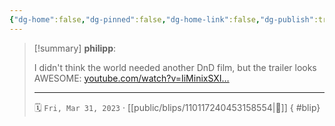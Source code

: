 ```yaml
---
{"dg-home":false,"dg-pinned":false,"dg-home-link":false,"dg-publish":true,"type":"blip","disabled rules":["yaml-title","yaml-title-alias","file-name-heading"],"title":"philipp on mastodon @ 2023-03-31","created-date":"2023-03-31T09:42:24","id":110117240453158560,"updated-date":"2025-05-02T08:50:43","dg-path":"blips/110117240453158554.md","permalink":"/blips/110117240453158554/","dgPassFrontmatter":true,"created":"2023-03-31T09:42:24","updated":"2025-05-02T08:50:43"}
---
```


> [!summary] **philipp**:
>
> I didn't think the world needed another DnD film, but the trailer looks AWESOME: [youtube.com/watch?v=IiMinixSXI…](https://www.youtube.com/watch?v=IiMinixSXII)
> - - -
>
> 🗓️ `Fri, Mar 31, 2023` · [[public/blips/110117240453158554\|🔗]]
{ #blip}

